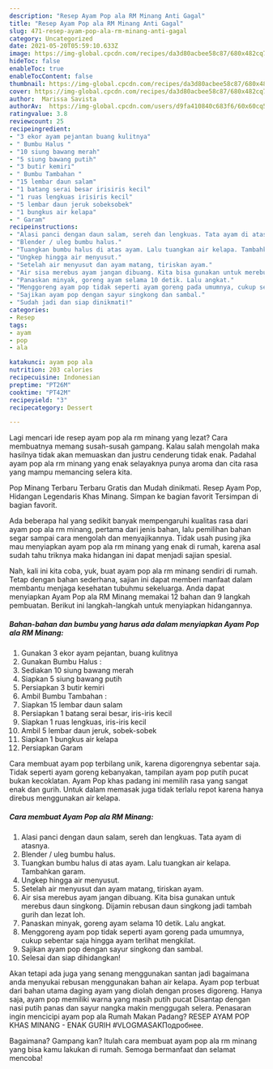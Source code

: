 ```yaml
---
description: "Resep Ayam Pop ala RM Minang Anti Gagal"
title: "Resep Ayam Pop ala RM Minang Anti Gagal"
slug: 471-resep-ayam-pop-ala-rm-minang-anti-gagal
category: Uncategorized
date: 2021-05-20T05:59:10.633Z
image: https://img-global.cpcdn.com/recipes/da3d80acbee58c87/680x482cq70/ayam-pop-ala-rm-minang-foto-resep-utama.jpg
hideToc: false
enableToc: true
enableTocContent: false
thumbnail: https://img-global.cpcdn.com/recipes/da3d80acbee58c87/680x482cq70/ayam-pop-ala-rm-minang-foto-resep-utama.jpg
cover: https://img-global.cpcdn.com/recipes/da3d80acbee58c87/680x482cq70/ayam-pop-ala-rm-minang-foto-resep-utama.jpg
author:  Marissa Savista
authorAv:  https://img-global.cpcdn.com/users/d9fa410840c683f6/60x60cq50/avatar.jpg
ratingvalue: 3.8
reviewcount: 25
recipeingredient:
- "3 ekor ayam pejantan buang kulitnya"
- " Bumbu Halus "
- "10 siung bawang merah"
- "5 siung bawang putih"
- "3 butir kemiri"
- " Bumbu Tambahan "
- "15 lembar daun salam"
- "1 batang serai besar irisiris kecil"
- "1 ruas lengkuas irisiris kecil"
- "5 lembar daun jeruk sobeksobek"
- "1 bungkus air kelapa"
- " Garam"
recipeinstructions:
- "Alasi panci dengan daun salam, sereh dan lengkuas. Tata ayam di atasnya."
- "Blender / uleg bumbu halus."
- "Tuangkan bumbu halus di atas ayam. Lalu tuangkan air kelapa. Tambahkan garam."
- "Ungkep hingga air menyusut."
- "Setelah air menyusut dan ayam matang, tiriskan ayam."
- "Air sisa merebus ayam jangan dibuang. Kita bisa gunakan untuk merebus daun singkong. Dijamin rebusan daun singkong jadi tambah gurih dan lezat loh."
- "Panaskan minyak, goreng ayam selama 10 detik. Lalu angkat."
- "Menggoreng ayam pop tidak seperti ayam goreng pada umumnya, cukup sebentar saja hingga ayam terlihat mengkilat."
- "Sajikan ayam pop dengan sayur singkong dan sambal."
- "Sudah jadi dan siap dinikmati!"
categories:
- Resep
tags:
- ayam
- pop
- ala

katakunci: ayam pop ala 
nutrition: 203 calories
recipecuisine: Indonesian
preptime: "PT26M"
cooktime: "PT42M"
recipeyield: "3"
recipecategory: Dessert

---
```



Lagi mencari ide resep ayam pop ala rm minang yang lezat? Cara membuatnya memang susah-susah gampang. Kalau salah mengolah maka hasilnya tidak akan memuaskan dan justru cenderung tidak enak. Padahal ayam pop ala rm minang yang enak selayaknya punya aroma dan cita rasa yang mampu memancing selera kita.


Pop Minang Terbaru Terbaru Gratis dan Mudah dinikmati. Resep Ayam Pop, Hidangan Legendaris Khas Minang. Simpan ke bagian favorit Tersimpan di bagian favorit.

Ada beberapa hal yang sedikit banyak mempengaruhi kualitas rasa dari ayam pop ala rm minang, pertama dari jenis bahan, lalu pemilihan bahan segar sampai cara mengolah dan menyajikannya. Tidak usah pusing jika mau menyiapkan ayam pop ala rm minang yang enak di rumah, karena asal sudah tahu triknya maka hidangan ini dapat menjadi sajian spesial.


Nah, kali ini kita coba, yuk, buat ayam pop ala rm minang sendiri di rumah. Tetap dengan bahan sederhana, sajian ini dapat memberi manfaat dalam membantu menjaga kesehatan tubuhmu sekeluarga. Anda dapat menyiapkan Ayam Pop ala RM Minang memakai 12 bahan dan 9 langkah pembuatan. Berikut ini langkah-langkah untuk menyiapkan hidangannya.

<!--inarticleads1-->

##### Bahan-bahan dan bumbu yang harus ada dalam menyiapkan Ayam Pop ala RM Minang:

1. Gunakan 3 ekor ayam pejantan, buang kulitnya
1. Gunakan  Bumbu Halus :
1. Sediakan 10 siung bawang merah
1. Siapkan 5 siung bawang putih
1. Persiapkan 3 butir kemiri
1. Ambil  Bumbu Tambahan :
1. Siapkan 15 lembar daun salam
1. Persiapkan 1 batang serai besar, iris-iris kecil
1. Siapkan 1 ruas lengkuas, iris-iris kecil
1. Ambil 5 lembar daun jeruk, sobek-sobek
1. Siapkan 1 bungkus air kelapa
1. Persiapkan  Garam


Cara membuat ayam pop terbilang unik, karena digorengnya sebentar saja. Tidak seperti ayam goreng kebanyakan, tampilan ayam pop putih pucat bukan kecoklatan. Ayam Pop khas padang ini memilih rasa yang sangat enak dan gurih. Untuk dalam memasak juga tidak terlalu repot karena hanya direbus menggunakan air kelapa. 

<!--inarticleads2-->

##### Cara membuat Ayam Pop ala RM Minang:

1. Alasi panci dengan daun salam, sereh dan lengkuas. Tata ayam di atasnya.
1. Blender / uleg bumbu halus.
1. Tuangkan bumbu halus di atas ayam. Lalu tuangkan air kelapa. Tambahkan garam.
1. Ungkep hingga air menyusut.
1. Setelah air menyusut dan ayam matang, tiriskan ayam.
1. Air sisa merebus ayam jangan dibuang. Kita bisa gunakan untuk merebus daun singkong. Dijamin rebusan daun singkong jadi tambah gurih dan lezat loh.
1. Panaskan minyak, goreng ayam selama 10 detik. Lalu angkat.
1. Menggoreng ayam pop tidak seperti ayam goreng pada umumnya, cukup sebentar saja hingga ayam terlihat mengkilat.
1. Sajikan ayam pop dengan sayur singkong dan sambal.
1. Selesai dan siap dihidangkan!

Akan tetapi ada juga yang senang menggunakan santan jadi bagaimana anda menyukai rebusan menggunakan bahan air kelapa. Ayam pop terbuat dari bahan utama daging ayam yang diolah dengan proses digoreng. Hanya saja, ayam pop memiliki warna yang masih putih pucat Disantap dengan nasi putih panas dan sayur nangka makin menggugah selera. Penasaran ingin mencicipi ayam pop ala Rumah Makan Padang? RESEP AYAM POP KHAS MINANG - ENAK GURIH #VLOGMASAKПодробнее. 

Bagaimana? Gampang kan? Itulah cara membuat ayam pop ala rm minang yang bisa kamu lakukan di rumah. Semoga bermanfaat dan selamat mencoba!

